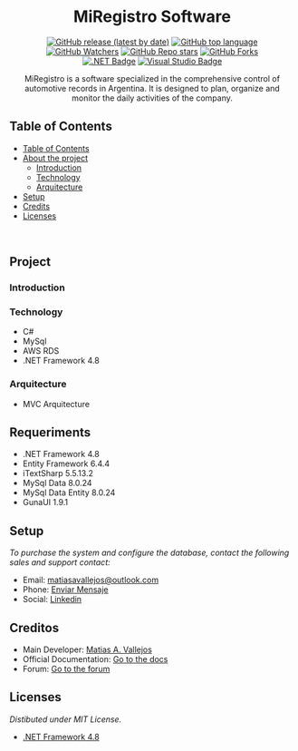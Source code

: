 <h1 align="center"> MiRegistro Software </h1>
  
<div align="center">

[![GitHub release (latest by date)](https://img.shields.io/github/v/release/matiasvallejosdev/miregistro-software?color=4cc51e)](https://github.com/matiasvallejosdev/AR-Covid-Interactive-Visualizer)
[![GitHub top language](https://img.shields.io/github/languages/top/matiasvallejosdev/miregistro-software?color=1081c2)](https://github.com/matiasvallejosdev/AR-Covid-Interactive-Visualizer/search?l=c%23)
[![GitHub Watchers](https://img.shields.io/github/watchers/matiasvallejosdev/miregistro-software?color=4cc51e)](https://github.com/matiasvallejosdev/AR-Covid-Interactive-Visualizer/watchers)
[![GitHub Repo stars](https://img.shields.io/github/stars/matiasvallejosdev/miregistro-software?color=4cc51e)](https://github.com/matiasvallejosdev/AR-Covid-Interactive-Visualizer/stargazers)
[![GitHub Forks](https://img.shields.io/github/forks/matiasvallejosdev/miregistro-software?color=4cc51e)](https://github.com/matiasvallejosdev/AR-Covid-Interactive-Visualizer/network/members)
<br />
[![.NET Badge](http://img.shields.io/badge/.NET-5C2D91?logo=dot-net&logoColor=white)](https://dotnet.microsoft.com/download/dotnet-framework/net48)
[![Visual Studio Badge](http://img.shields.io/badge/-Visual_Studio_2019-5C2D91?logo=visual-studio&link=https://visualstudio.microsoft.com/)](https://visualstudio.microsoft.com/)

</div>
  <p align="center">
MiRegistro is a software specialized in the comprehensive control of automotive records in Argentina. It is designed to plan, organize and monitor the daily activities of the company.
<br />

## Table of Contents

- [Table of Contents](#table-of-contents)
- [About the project](#project)
    - [Introduction](#introduction)
    - [Technology](#technology)
    - [Arquitecture](#arquitecture)
- [Setup](#setup)
- [Credits](#credits)
- [Licenses](#licenses)
<br />
  
## Project
### Introduction

### Technology

- C#
- MySql
- AWS RDS
- .NET Framework 4.8
### Arquitecture

- MVC Arquitecture
## Requeriments

- .NET Framework 4.8
- Entity Framework 6.4.4
- iTextSharp 5.5.13.2
- MySql Data 8.0.24
- MySql Data Entity 8.0.24
- GunaUI 1.9.1

## Setup

_To purchase the system and configure the database, contact the following sales and support contact:_

- Email: matiasavallejos@outlook.com
- Phone: [Enviar Mensaje](https://api.whatsapp.com/send?phone=3492593341&text=Hola,%20quiero%20comprar%20el%20sistema%20MiRegistroSoftware)
- Social: [Linkedin](https://www.linkedin.com/in/matiasvallejos/)

## Creditos

- Main Developer: [Matias A. Vallejos](https://www.linkedin.com/in/matiasvallejos/)
- Official Documentation: [Go to the docs](https://www.notion.so/Wiki-MiRegistro-Software-bb9b6af212594ff09d5b0036bc5ea1cd)
- Forum: [Go to the forum]()

## Licenses
_Distibuted under MIT License._

- [.NET Framework 4.8](https://www.microsoft.com/web/webpi/eula/net_library_eula_enu.htm)